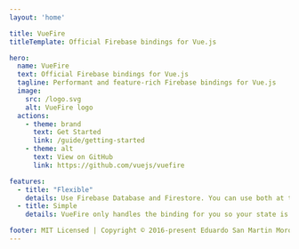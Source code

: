 ```yaml
---
layout: 'home'

title: VueFire
titleTemplate: Official Firebase bindings for Vue.js

hero:
  name: VueFire
  text: Official Firebase bindings for Vue.js
  tagline: Performant and feature-rich Firebase bindings for Vue.js
  image:
    src: /logo.svg
    alt: VueFire logo
  actions:
    - theme: brand
      text: Get Started
      link: /guide/getting-started
    - theme: alt
      text: View on GitHub
      link: https://github.com/vuejs/vuefire

features:
  - title: "Flexible"
    details: Use Firebase Database and Firestore. You can use both at the same time or just use one of them.
  - title: Simple
    details: VueFire only handles the binding for you so your state is always up to date with the server. You still be able to use Firebase JS SDK to its full potential!

footer: MIT Licensed | Copyright © 2016-present Eduardo San Martin Morote
---
```

